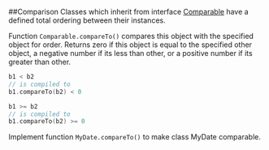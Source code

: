 ##Comparison
Classes which inherit from interface [Comparable](http://kotlinlang.org/api/latest/jvm/stdlib/kotlin/-comparable/index.html)
have a defined total ordering between their instances.

Function `Comparable.compareTo()` compares this object with the specified object for order.
Returns zero if this object is equal to the specified other object, a negative number if its less than other,
or a positive number if its greater than other.

```kotlin
b1 < b2
// is compiled to
b1.compareTo(b2) < 0

b1 >= b2
// is compiled to
b1.compareTo(b2) >= 0
```

Implement function `MyDate.compareTo()` to make class MyDate comparable.


